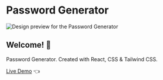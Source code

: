 # Password Generator

![Design preview for the Password Generator](./design/design-preview.png)

## Welcome! 👋

Password Generator. Created with React, CSS & Tailwind CSS.

[Live Demo](https://password-generator-liart-rho.vercel.app/) 👈
